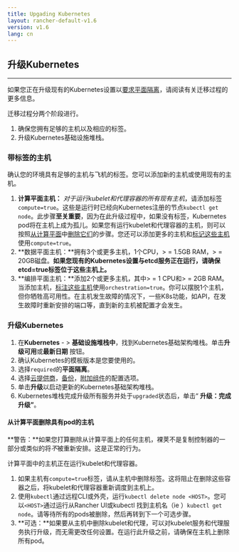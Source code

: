 ```yaml
---
title: Upgading Kubernetes
layout: rancher-default-v1.6
version: v1.6
lang: cn
---
```


## 升级Kubernetes

------

如果您正在升级现有的Kubernetes设置以[要求平面隔离]({{site.baseurl}}/rancher/{{page.version}}/{{page.lang}}/kubernetes/resilicncy-planes)，请阅读有关迁移过程的更多信息。

迁移过程分两个阶段进行。

1. 确保您拥有足够的主机以及相应的标签。
2. 升级Kubernetes基础设施堆栈。

### 带标签的主机

确认您的环境具有足够的主机与飞机的标签。您可以添加新的主机或使用现有的主机。

1. **计算平面主机：** *对于运行kubelet和代理容器的所有现有主机*，请添加标签`compute=true`。这些是运行时已经向Kubernetes注册的节点`kubectl get node`。此步骤**至关重要**，因为在此升级过程中，如果没有标签，Kubernetes pod将在主机上成为孤儿。如果您有运行kubelet和代理容器的主机，则可以按照[从计算平面](https://github.com/rancher/rancher.github.io/blob/master/rancher/v1.6/cn/kubernetes/upgrading/index.md#removing-hosts-with-pods-from-the-compute-plane)中[删除它们](https://github.com/rancher/rancher.github.io/blob/master/rancher/v1.6/cn/kubernetes/upgrading/index.md#removing-hosts-with-pods-from-the-compute-plane)的步骤。您还可以添加更多的主机和[标记这些主机](https://github.com/rancher/rancher.github.io/blob/master/rancher/v1.6/cn/kubernetes/upgrading/%7B%7Bsite.baseurl%7D%7D/rancher/%7B%7Bpage.version%7D%7D/%7B%7Bpage.lang%7D%7D/hosts/#host-labels)使用`compute=true`。
2. **数据平面主机：**拥有3个或更多主机，1个CPU，> = 1.5GB RAM，> = 20GB磁盘。**如果您现有的Kubernetes设置与etcd服务正在运行，请确保etcd=true标签位于这些主机上。**
3. **编排平面主机：**添加2个或更多主机，其中> = 1 CPU和> = 2GB RAM。当添加主机，[标注这些主机](https://github.com/rancher/rancher.github.io/blob/master/rancher/v1.6/cn/kubernetes/upgrading/%7B%7Bsite.baseurl%7D%7D/rancher/%7B%7Bpage.version%7D%7D/%7B%7Bpage.lang%7D%7D/hosts/#host-labels)使用`orchestration=true`。你可以摆脱1个主机，但你牺牲高可用性。在主机发生故障的情况下，一些K8s功能，如API，在发生故障时重新安排的端口等，直到新的主机被配置才会发生。

### 升级Kubernetes

1. 在**Kubernetes** - > **基础设施堆栈中**，找到Kubernetes基础架构堆栈。单击**升级可用**或**最新日期** 按钮。
2. 确认Kubernetes的模板版本是您要使用的。
3. 选择`required`的**平面隔离**。
4. 选择[云提供商](https://github.com/rancher/rancher.github.io/blob/master/rancher/v1.6/cn/kubernetes/upgrading/%7B%7Bsite.baseurl%7D%7D/rancher/%7B%7Bpage.version%7D%7D/%7B%7Bpage.lang%7D%7D/kubernetes/providers)，[备份](https://github.com/rancher/rancher.github.io/blob/master/rancher/v1.6/cn/kubernetes/upgrading/%7B%7Bsite.baseurl%7D%7D/rancher/%7B%7Bpage.version%7D%7D/%7B%7Bpage.lang%7D%7D/kubernetes/backups)，[附加组件](https://github.com/rancher/rancher.github.io/blob/master/rancher/v1.6/cn/kubernetes/upgrading/%7B%7Bsite.baseurl%7D%7D/rancher/%7B%7Bpage.version%7D%7D/%7B%7Bpage.lang%7D%7D/kubernetes/addons)的配置选项。
5. 单击**升级**以启动更新的Kubernetes基础架构堆栈。
6. Kubernetes堆栈完成升级所有服务并处于`upgraded`状态后，单击“ **升级：完成升级”**。

#### 从计算平面删除具有pod的主机

**警告：**如果您打算删除从计算平面上的任何主机，裸荚不是复制控制器的一部分或类似的将*不*被重新安排。这是正常的行为。

计算平面中的主机正在运行kubelet和代理容器。

1. 如果主机有`compute=true`标签，请从主机中删除标签。这将阻止在删除这些容器之后，将kubelet和代理容器重新调度到主机上。
2. 使用`kubectl`通过远程CLI或外壳，运行`kubectl delete node <HOST>`。您可以`<HOST>`通过运行从Rancher UI或kubectl 找到主机名（ie ）`kubectl get node`。请等待所有的pods被删除，然后再转到下一个可选步骤。
3. **可选：**如果要从主机中删除kubelet和代理，可以对kubelet服务和代理服务执行升级，而无需更改任何设置。在运行此升级之前，请确保在主机上删除所有pod。